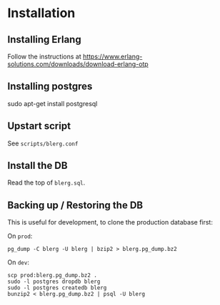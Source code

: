 # Installation

## Installing Erlang

Follow the instructions at https://www.erlang-solutions.com/downloads/download-erlang-otp

## Installing postgres

sudo apt-get install postgresql

## Upstart script

See `scripts/blerg.conf`

## Install the DB

Read the top of `blerg.sql`.

## Backing up / Restoring the DB

This is useful for development, to clone the production database first:

On `prod`:

    pg_dump -C blerg -U blerg | bzip2 > blerg.pg_dump.bz2

On `dev`:

    scp prod:blerg.pg_dump.bz2 .
    sudo -l postgres dropdb blerg
    sudo -l postgres createdb blerg
    bunzip2 < blerg.pg_dump.bz2 | psql -U blerg

